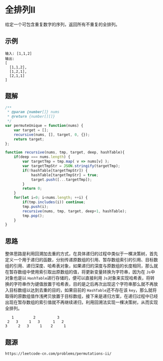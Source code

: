 # 全排列II

给定一个可包含重复数字的序列，返回所有不重复的全排列。

## 示例

```
输入: [1,1,2]
输出:
[
  [1,1,2],
  [1,2,1],
  [2,1,1]
]
```

## 题解

```javascript
/**
 * @param {number[]} nums
 * @return {number[][]}
 */
var permuteUnique = function(nums) {
    var target = [];
    recursive(nums, [], target, 0, {});
    return target;
};

function recursive(nums, tmp, target, deep, hashTable){
    if(deep === nums.length) {
        var targetTmp = tmp.map( v => nums[v] );
        var targetTmpStr = JSON.stringify(targetTmp);
        if(!hashTable[targetTmpStr]) {
            hashTable[targetTmpStr] = true;
            target.push([...targetTmp]);
        }
        return 0;
    }
    for(let i=0; i<nums.length; ++i) {
        if(tmp.includes(i)) continue;
        tmp.push(i);
        recursive(nums, tmp, target, deep+1, hashTable);
        tmp.pop();
    }
}
```

## 思路

整体思路是利用回溯加去重的方式，在具体递归的过程中类似于一棵决策树，首先定义一个用于递归的函数，分别传递原数组的引用、暂存数组索引的引用、目标数组的引用、递归深度、哈希表对象，如果递归的深度与原数组的长度相同，那么就在暂存数组中使用索引取出原数组的值，将更新变量转换为字符串，因为在 `Js`中对象也是以 `HashTable`进行存储的，便可以直接利用 `Js`对象来实现哈希表，将转换的字符串作为键值放置于哈希表，目的是之后再次出现这个字符串那么就不再放入目标数组以达到去重的目的，如果目前的 `HashTable`还不存在该 `key`，那么就将取得的原数组值作浅拷贝放置于目标数组，接下来是递归方案，在递归过程中已经出现在暂存数组的索引值就不再继续递归，利用回溯法实现一棵决策树，从而实现全排列。

```
   1         2          3
 2   3     1   3      1   2
3     2   3     1    2     1
```

## 题源

```
https://leetcode-cn.com/problems/permutations-ii/
```
